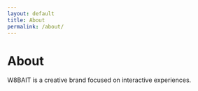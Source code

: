 ```yaml
---
layout: default
title: About
permalink: /about/
---
```


# About

W8BAIT is a creative brand focused on interactive experiences.
